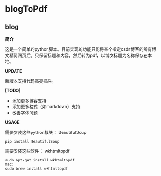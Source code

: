 # blogToPdf
blog 
---


**简介**

这是一个简单的python脚本。目前实现的功能只能将某个指定csdn博客的所有博文精简网页后，只保留标题和内容，然后转为pdf，以博文标题为名称保存在本地。

**UPDATE**

新版本支持代码高亮插件。

**[TODO]**

 - 添加更多博客支持
 - 添加更多格式（如markdown）支持
 - 改善字体问题


**USAGE**

需要安装这些python模块：
BeautifulSoup

```
pip install BeautifulSoup
```

需要安装这些软件：
wkhtmltopdf

```
sudo apt-get install wkhtmltopdf
mac:
sudo brew install wkhtmltopdf
``` 

